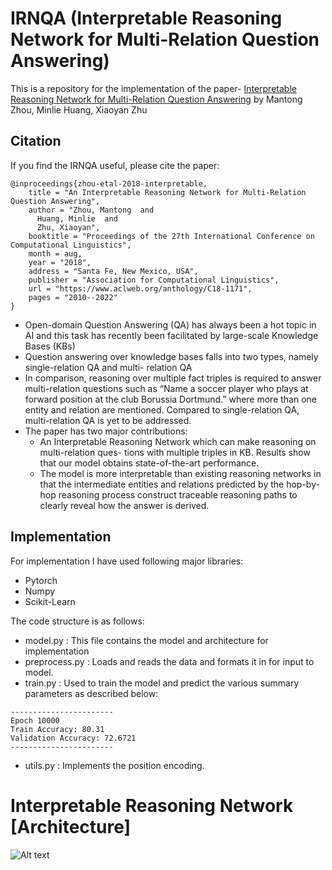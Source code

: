 # IRNQA (Interpretable Reasoning Network for Multi-Relation Question Answering)
 
This is a repository for the implementation of the paper-
[Interpretable Reasoning Network for Multi-Relation Question Answering](https://www.aclweb.org/anthology/C18-1171/)
by Mantong Zhou, Minlie Huang, Xiaoyan Zhu


## Citation

If you find the IRNQA useful, please cite the paper:
```
@inproceedings{zhou-etal-2018-interpretable,
    title = "An Interpretable Reasoning Network for Multi-Relation Question Answering",
    author = "Zhou, Mantong  and
      Huang, Minlie  and
      Zhu, Xiaoyan",
    booktitle = "Proceedings of the 27th International Conference on Computational Linguistics",
    month = aug,
    year = "2018",
    address = "Santa Fe, New Mexico, USA",
    publisher = "Association for Computational Linguistics",
    url = "https://www.aclweb.org/anthology/C18-1171",
    pages = "2010--2022"
}
```
* Open-domain Question Answering (QA) has always been a hot topic in AI and this task has recently been facilitated by large-scale Knowledge Bases (KBs)
* Question answering over knowledge bases falls into two types, namely single-relation QA and multi- relation QA
* In comparison, reasoning over multiple fact triples is required to answer multi-relation questions such as “Name a soccer player who plays at forward position at the club Borussia Dortmund.” where more than one entity and relation are mentioned. Compared to single-relation QA, multi-relation QA is yet to be addressed.
* The paper has two major contributions:
    * An Interpretable Reasoning Network which can make reasoning on multi-relation ques- tions with multiple triples in KB. Results show that our model obtains state-of-the-art performance.
    * The model is more interpretable than existing reasoning networks in that the intermediate entities and relations predicted by the hop-by-hop reasoning process construct traceable reasoning paths to clearly reveal how the answer is derived.
    
## Implementation
For implementation I have used following major libraries:
* Pytorch
* Numpy
* Scikit-Learn

The code structure is as follows:
* model.py : This file contains the model and architecture for implementation
* preprocess.py : Loads and reads the data and formats it in for input to model.
* train.py : Used to train the model and predict the various summary parameters as described below:
```
-----------------------
Epoch 10000
Train Accuracy: 80.31
Validation Accuracy: 72.6721
-----------------------
```
* utils.py :  Implements the position encoding.

# Interpretable Reasoning Network [Architecture]
![Alt text](https://github.com/gaurav952/IRNQA/blob/master/png/IR-network.png)





